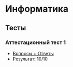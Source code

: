 # Информатика
## Тесты
### Аттестационный тест 1

- [Вопросы + Ответы](https://github.com/maxbarsukov/itmo/blob/master/%D0%B8%D0%BD%D1%84%D0%BE%D1%80%D0%BC%D0%B0%D1%82%D0%B8%D0%BA%D0%B0/answers.pdf)
- Результат: 10/10
